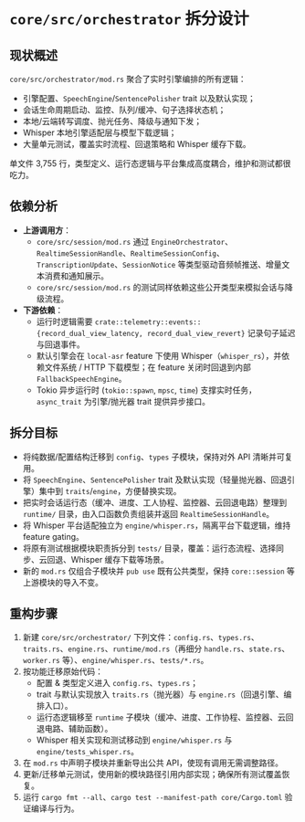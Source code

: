 # `core/src/orchestrator` 拆分设计

## 现状概述
`core/src/orchestrator/mod.rs` 聚合了实时引擎编排的所有逻辑：
- 引擎配置、`SpeechEngine`/`SentencePolisher` trait 以及默认实现；
- 会话生命周期启动、监控、队列/缓冲、句子选择状态机；
- 本地/云端转写调度、抛光任务、降级与通知下发；
- Whisper 本地引擎适配层与模型下载逻辑；
- 大量单元测试，覆盖实时流程、回退策略和 Whisper 缓存下载。

单文件 3,755 行，类型定义、运行态逻辑与平台集成高度耦合，维护和测试都很吃力。

## 依赖分析
- **上游调用方**：
  - `core/src/session/mod.rs` 通过 `EngineOrchestrator`、`RealtimeSessionHandle`、`RealtimeSessionConfig`、`TranscriptionUpdate`、`SessionNotice` 等类型驱动音频帧推送、增量文本消费和通知展示。
  - `core/src/session/mod.rs` 的测试同样依赖这些公开类型来模拟会话与降级流程。
- **下游依赖**：
  - 运行时逻辑需要 `crate::telemetry::events::{record_dual_view_latency, record_dual_view_revert}` 记录句子延迟与回退事件。
  - 默认引擎会在 `local-asr` feature 下使用 Whisper（`whisper_rs`），并依赖文件系统 / HTTP 下载模型；在 feature 关闭时回退到内部 `FallbackSpeechEngine`。
  - Tokio 异步运行时 (`tokio::spawn`, `mpsc`, `time`) 支撑实时任务，`async_trait` 为引擎/抛光器 trait 提供异步接口。

## 拆分目标
- 将纯数据/配置结构迁移到 `config`、`types` 子模块，保持对外 API 清晰并可复用。
- 将 `SpeechEngine`、`SentencePolisher` trait 及默认实现（轻量抛光器、回退引擎）集中到 `traits`/`engine`，方便替换实现。
- 把实时会话运行态（缓冲、进度、工人协程、监控器、云回退电路）整理到 `runtime/` 目录，由入口函数负责组装并返回 `RealtimeSessionHandle`。
- 将 Whisper 平台适配独立为 `engine/whisper.rs`，隔离平台下载逻辑，维持 feature gating。
- 将原有测试根据模块职责拆分到 `tests/` 目录，覆盖：运行态流程、选择同步、云回退、Whisper 缓存下载等场景。
- 新的 `mod.rs` 仅组合子模块并 `pub use` 既有公共类型，保持 `core::session` 等上游模块的导入不变。

## 重构步骤
1. 新建 `core/src/orchestrator/` 下列文件：`config.rs`、`types.rs`、`traits.rs`、`engine.rs`、`runtime/mod.rs`（再细分 `handle.rs`、`state.rs`、`worker.rs` 等）、`engine/whisper.rs`、`tests/*.rs`。
2. 按功能迁移原始代码：
   - 配置 & 类型定义进入 `config.rs`、`types.rs`；
   - trait 与默认实现放入 `traits.rs`（抛光器）与 `engine.rs`（回退引擎、编排入口）。
   - 运行态逻辑移至 `runtime` 子模块（缓冲、进度、工作协程、监控器、云回退电路、辅助函数）。
   - Whisper 相关实现和测试移动到 `engine/whisper.rs` 与 `engine/tests_whisper.rs`。
3. 在 `mod.rs` 中声明子模块并重新导出公共 API，使现有调用无需调整路径。
4. 更新/迁移单元测试，使用新的模块路径引用内部实现；确保所有测试覆盖恢复。
5. 运行 `cargo fmt --all`、`cargo test --manifest-path core/Cargo.toml` 验证编译与行为。
